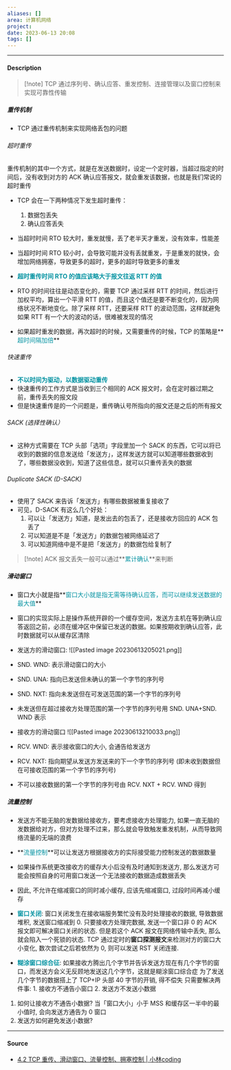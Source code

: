 ```yaml
---
aliases: []
area: 计算机网络
project: 
date: 2023-06-13 20:08
tags: []
---
```

---
#### Description
> [!note] TCP 通过序列号、确认应答、重发控制、连接管理以及窗口控制来实现可靠性传输

##### 重传机制
- TCP 通过重传机制来实现网络丢包的问题
###### 超时重传
重传机制的其中一个方式，就是在发送数据时，设定一个定时器，当超过指定的时间后，没有收到对方的 ACK 确认应答报文，就会重发该数据，也就是我们常说的超时重传

- TCP 会在一下两种情况下发生超时重传：
    1. 数据包丢失
    2. 确认应答丢失

- 当超时时间 RTO 较大时，重发就慢，丢了老半天才重发，没有效率，性能差
- 当超时时间 RTO 较小时，会导致可能并没有丢就重发，于是重发的就快，会增加网络拥塞，导致更多的超时，更多的超时导致更多的重发

- **<font color="#0593A2">超时重传时间 RTO 的值应该略大于报文往返 RTT 的值</font>**

- RTO 的时间往往是动态变化的，需要 TCP 通过采样 RTT 的时间，然后进行加权平均，算出一个平滑 RTT 的值，而且这个值还是要不断变化的，因为网络状况不断地变化。除了采样 RTT，还要采样 RTT 的波动范围，这样就避免如果 RTT 有一个大的波动的话，很难被发现的情况

- 如果超时重发的数据，再次超时的时候，又需要重传的时候，TCP 的策略是**<font color="#0593A2">超时间隔加倍</font>**

###### 快速重传
- **<font color="#0593A2">不以时间为驱动，以数据驱动重传</font>**
- 快速重传的工作方式是当收到三个相同的 ACK 报文时，会在定时器过期之前，重传丢失的报文段
- 但是快速重传是的一个问题是，重传确认号所指向的报文还是之后的所有报文

###### SACK (选择性确认）
- 这种方式需要在 TCP 头部「选项」字段里加一个 SACK 的东西，它可以将已收到的数据的信息发送给「发送方」，这样发送方就可以知道哪些数据收到了，哪些数据没收到，知道了这些信息，就可以只重传丢失的数据

###### Duplicate SACK (D-SACK)
- 使用了 SACK 来告诉「发送方」有哪些数据被重复接收了
- 可见，D-SACK 有这么几个好处：
    1. 可以让「发送方」知道，是发出去的包丢了，还是接收方回应的 ACK 包丢了
    2. 可以知道是不是「发送方」的数据包被网络延迟了
    3. 可以知道网络中是不是把「发送方」的数据包给复制了

> [!note] ACK 报文丢失一般可以通过**<font color="#0593A2">累计确认</font>**来判断

##### 滑动窗口
- 窗口大小就是指**<font color="#0593A2">窗口大小就是指无需等待确认应答，而可以继续发送数据的最大值</font>**
- 窗口的实现实际上是操作系统开辟的一个缓存空间，发送方主机在等到确认应答返回之前，必须在缓冲区中保留已发送的数据。如果按期收到确认应答，此时数据就可以从缓存区清除
- 发送方的滑动窗口:
![[Pasted image 20230613205021.png]]
- SND. WND: 表示滑动窗口的大小
- SND. UNA: 指向已发送但未确认的第一个字节的序列号
- SND. NXT: 指向未发送但在可发送范围的第一个字节的序列号
- 未发送但在超过接收方处理范围的第一个字节的序列号用 SND. UNA+SND. WND 表示

- 接收方的滑动窗口
![[Pasted image 20230613210033.png]]
- RCV. WND: 表示接收窗口的大小, 会通告给发送方
- RCV. NXT: 指向期望从发送方发送来的下一个字节的序列号 (即未收到数据但在可接收范围的第一个字节的序列号)
- 不可以接收数据的第一个字节的序列号由 RCV. NXT + RCV. WND 得到

##### 流量控制
- 发送方不能无脑的发数据给接收方，要考虑接收方处理能力, 如果一直无脑的发数据给对方，但对方处理不过来，那么就会导致触发重发机制，从而导致网络流量的无端的浪费
- **<font color="#0593A2">流量控制</font>**可以让发送方根据接收方的实际接受能力控制发送的数据数量

- 如果操作系统更改接收方的缓存大小后没有及时通知到发送方, 那么发送方可能会按照自身的可用窗口发送一个无法接收的数据造成数据丢失
- 因此, 不允许在缩减窗口的同时减小缓存, 应该先缩减窗口, 过段时间再减小缓存

- **<font color="#0593A2">窗口关闭</font>**:
窗口关闭发生在接收端服务繁忙没有及时处理接收的数据, 导致数据堆积, 发送窗口缩减到 0.
只要接收方处理完数据, 发送一个窗口非 0 的 ACK 报文即可解决窗口关闭的状态.
但是若这个 ACK 报文在网络传输中丢失, 那么就会陷入一个死锁的状态.
TCP 通过定时的**窗口探测报文**来检测对方的窗口大小变化, 数次尝试之后若依然为 0, 则可以发送 RST 关闭连接.

- **<font color="#0593A2">糊涂窗口综合征</font>**:
如果接收方腾出几个字节并告诉发送方现在有几个字节的窗口，而发送方会义无反顾地发送这几个字节，这就是糊涂窗口综合症
为了发送几个字节的数据搭上了 TCP+IP 头部 40 字节的开销, 得不偿失
只需要解决两件事: 1. 接收方不通告小窗口 2. 发送方不发送小数据
1. 如何让接收方不通告小数据?
当「窗口大小」小于 MSS 和缓存区一半中的最小值时, 会向发送方通告为 0 窗口
2. 发送方如何避免发送小数据?





---
#### Source
- [4.2 TCP 重传、滑动窗口、流量控制、拥塞控制 | 小林coding](https://xiaolincoding.com/network/3_tcp/tcp_feature.html#%E8%B6%85%E6%97%B6%E9%87%8D%E4%BC%A0)